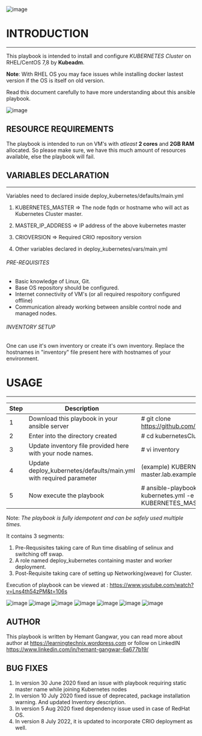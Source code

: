 ![image](https://user-images.githubusercontent.com/38517925/86527948-5f983e80-bec1-11ea-9be7-03a6cc7792c8.png)

# INTRODUCTION
---------------

This playbook is intended to install and configure *KUBERNETES Cluster* on RHEL/CentOS 7,8 by **Kubeadm**.

**Note**: With RHEL OS you may face issues while installing docker lastest version if the OS is itself on old version. 

Read this document carefully to have more understanding about this ansible playbook.

![image](https://user-images.githubusercontent.com/38517925/86524357-5abe9500-be97-11ea-8f15-d997b4ce7d3e.png)

## RESOURCE REQUIREMENTS
The playbook is intended to run on VM's with *atleast* **2 cores** and **2GB RAM** allocated. So please make sure, we have this much amount of resources available, else the playbook will fail. 

## VARIABLES DECLARATION
-----------------------

Variables need to declared inside deploy_kubernetes/defaults/main.yml

1. KUBERNETES_MASTER => The node fqdn or hostname who will act as Kubernetes Cluster master.

2. MASTER_IP_ADDRESS => IP address of the above kubernetes master 

3. CRIOVERSION => Required CRIO repository version

4. Other variables declared in deploy_kubernetes/vars/main.yml

###### PRE-REQUISITES

- Basic knowledge of Linux, Git.
- Base OS repository should be configured.
- Internet connectivity of VM's (or all required respoitory configured offline)
- Communication already working between ansible control node and managed nodes.

###### INVENTORY SETUP

One can use it's own inventory or create it's own inventory.
Replace the hostnames in "inventory" file present here with hostnames of your environment. 

# USAGE
------------------------

Step | Description | Commands
------ | ----------- | --------
1 | Download this playbook in your ansible server | # git clone https://github.com/HemantGangwar/kubernetesCluster.git
2 | Enter into the directory created | # cd kubernetesCluster
3 | Update inventory file provided here with your node names. | # vi inventory
4 | Update deploy_kubernetes/defaults/main.yml with required parameter | (example) KUBERNETES_MASTER: master.lab.example.com
5 | Now execute the playbook | # ansible-playbook kubernetes.yml OR ansible-playbook kubernetes.yml -e KUBERNETES_MASTER=master.lab.example.com


Note:  *The playbook is fully idempotent and can be safely used multiple times.*

It contains 3 segments:

1. Pre-Requsisites taking care of Run time disabling of selinux and switching off swap.
2. A role named deploy_kubernetes containing master and worker deployment.
3. Post-Requisite taking care of setting up Networking(weave) for Cluster. 

Execution of playbook can be viewed at : https://www.youtube.com/watch?v=Lns4th54zPM&t=106s

![image](https://user-images.githubusercontent.com/38517925/177982654-a510fa76-8995-40a6-ba09-3716dcd92e16.png)
![image](https://user-images.githubusercontent.com/38517925/177982712-28232558-6ba8-4af2-8099-e11d5c67122e.png)
![image](https://user-images.githubusercontent.com/38517925/177982760-0bdfe920-a76f-4bef-9087-ac7b111750ed.png)
![image](https://user-images.githubusercontent.com/38517925/177982809-6bd6e155-41e5-4014-bc3c-5ba737bdf959.png)
![image](https://user-images.githubusercontent.com/38517925/177982867-7c9db669-8236-468b-94bb-4faf8a8024e7.png)
![image](https://user-images.githubusercontent.com/38517925/177983046-0019ec4b-3138-4749-90f9-dd8a954b907d.png)
![image](https://user-images.githubusercontent.com/38517925/177983408-64caa9f4-9108-4b0d-90b1-36e9fc415d52.png)



AUTHOR
--------
This playbook is written by Hemant Gangwar, you can read more about author at https://learningtechnix.wordpress.com or follow on LinkedIN https://www.linkedin.com/in/hemant-gangwar-6a677b19/

BUG FIXES
-----------
1. In version 30 June 2020 fixed an issue with playbook requiring static master name while joining Kubernetes nodes
2. In version 10 July 2020 fixed issue of deprecated, package installation warning. And updated Inventory description.
3. In version 5 Aug 2020 fixed dependency issue used in case of RedHat OS.
4. In version 8 July 2022, it is updated to incorporate CRIO deployment as well.
